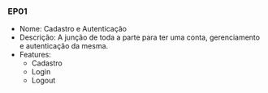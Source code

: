 ### EP01

- Nome: Cadastro e Autenticação
- Descrição: A junção de toda a parte para ter uma conta, gerenciamento e autenticação da mesma.
- Features:
  * Cadastro
  * Login
  * Logout